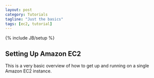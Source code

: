 ```yaml
---
layout: post
category: Tutorials
tagline: "Just the basics"
tags: [ec2, tutorial]
---
```

{% include JB/setup %}

## Setting Up Amazon EC2
This is a very basic overview of how to get up and running on a single Amazon
EC2 instance.
 
### 